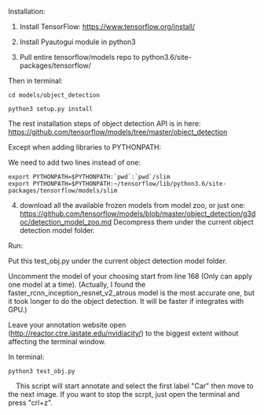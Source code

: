 Installation: 

1. Install TensorFlow: https://www.tensorflow.org/install/
							
2. Install Pyautogui module in python3
							
3. Pull entire tensorflow/models repo to python3.6/site-packages/tensorflow/

Then in terminal: 

	cd models/object_detection

	python3 setup.py install

The rest installation steps of object detection API is in here: 
https://github.com/tensorflow/models/tree/master/object_detection

Except when adding libraries to PYTHONPATH:

We need to add two lines instead of one:

	export PYTHONPATH=$PYTHONPATH:`pwd`:`pwd`/slim
	export PYTHONPATH=$PYTHONPATH:~/tensorflow/lib/python3.6/site-packages/tensorflow/models/slim
              
4. download all the available frozen models from model zoo, or just one:
              https://github.com/tensorflow/models/blob/master/object_detection/g3doc/detection_model_zoo.md
              Decompress them under the current object detection model folder.
              

Run: 

Put this test_obj.py under the current object detection model folder. 
     
Uncomment the model of your choosing start from line 168 (Only can apply one model at a time). (Actually, I found the faster_rcnn_inception_resnet_v2_atrous model is the most accurate one, but it took longer to do the object detection. It will be faster if integrates with GPU.)
     
Leave your annotation website open (http://reactor.ctre.iastate.edu/nvidiacity/) to the biggest extent without affecting the terminal window.
     
In terminal: 

	python3 test_obj.py
     
This script will start annotate and select the first label "Car" then move to the next image. If you want to stop the scrpt, just open the terminal and press "crl+z".
